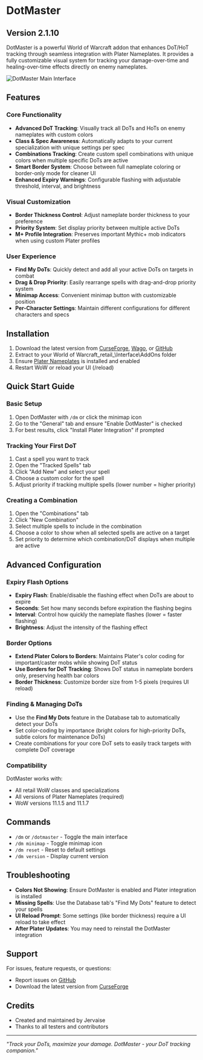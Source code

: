 # DotMaster

## Version 2.1.10

DotMaster is a powerful World of Warcraft addon that enhances DoT/HoT tracking through seamless integration with Plater Nameplates. It provides a fully customizable visual system for tracking your damage-over-time and healing-over-time effects directly on enemy nameplates.

![DotMaster Main Interface](Media/dotmaster-main-icon.tga)

## Features

### Core Functionality
- **Advanced DoT Tracking**: Visually track all DoTs and HoTs on enemy nameplates with custom colors
- **Class & Spec Awareness**: Automatically adapts to your current specialization with unique settings per spec
- **Combinations Tracking**: Create custom spell combinations with unique colors when multiple specific DoTs are active
- **Smart Border System**: Choose between full nameplate coloring or border-only mode for cleaner UI
- **Enhanced Expiry Warnings**: Configurable flashing with adjustable threshold, interval, and brightness

### Visual Customization
- **Border Thickness Control**: Adjust nameplate border thickness to your preference
- **Priority System**: Set display priority between multiple active DoTs
- **M+ Profile Integration**: Preserves important Mythic+ mob indicators when using custom Plater profiles

### User Experience
- **Find My DoTs**: Quickly detect and add all your active DoTs on targets in combat
- **Drag & Drop Priority**: Easily rearrange spells with drag-and-drop priority system
- **Minimap Access**: Convenient minimap button with customizable position
- **Per-Character Settings**: Maintain different configurations for different characters and specs

## Installation

1. Download the latest version from [CurseForge](https://www.curseforge.com/wow/addons/dotmaster), [Wago](https://addons.wago.io/addons/dotmaster), or [GitHub](https://github.com/jervaise/DotMaster/releases)
2. Extract to your World of Warcraft\_retail_\Interface\AddOns folder
3. Ensure [Plater Nameplates](https://www.curseforge.com/wow/addons/plater-nameplates) is installed and enabled
4. Restart WoW or reload your UI (/reload)

## Quick Start Guide

### Basic Setup
1. Open DotMaster with `/dm` or click the minimap icon
2. Go to the "General" tab and ensure "Enable DotMaster" is checked
3. For best results, click "Install Plater Integration" if prompted

### Tracking Your First DoT
1. Cast a spell you want to track
2. Open the "Tracked Spells" tab
3. Click "Add New" and select your spell
4. Choose a custom color for the spell
5. Adjust priority if tracking multiple spells (lower number = higher priority)

### Creating a Combination
1. Open the "Combinations" tab
2. Click "New Combination"
3. Select multiple spells to include in the combination
4. Choose a color to show when all selected spells are active on a target
5. Set priority to determine which combination/DoT displays when multiple are active

## Advanced Configuration

### Expiry Flash Options
- **Expiry Flash**: Enable/disable the flashing effect when DoTs are about to expire
- **Seconds**: Set how many seconds before expiration the flashing begins
- **Interval**: Control how quickly the nameplate flashes (lower = faster flashing)
- **Brightness**: Adjust the intensity of the flashing effect

### Border Options
- **Extend Plater Colors to Borders**: Maintains Plater's color coding for important/caster mobs while showing DoT status
- **Use Borders for DoT Tracking**: Shows DoT status in nameplate borders only, preserving health bar colors
- **Border Thickness**: Customize border size from 1-5 pixels (requires UI reload)

### Finding & Managing DoTs
- Use the **Find My Dots** feature in the Database tab to automatically detect your DoTs
- Set color-coding by importance (bright colors for high-priority DoTs, subtle colors for maintenance DoTs)
- Create combinations for your core DoT sets to easily track targets with complete DoT coverage

### Compatibility
DotMaster works with:
- All retail WoW classes and specializations
- All versions of Plater Nameplates (required)
- WoW versions 11.1.5 and 11.1.7

## Commands

- `/dm` or `/dotmaster` - Toggle the main interface
- `/dm minimap` - Toggle minimap icon
- `/dm reset` - Reset to default settings
- `/dm version` - Display current version

## Troubleshooting

- **Colors Not Showing**: Ensure DotMaster is enabled and Plater integration is installed
- **Missing Spells**: Use the Database tab's "Find My Dots" feature to detect your spells
- **UI Reload Prompt**: Some settings (like border thickness) require a UI reload to take effect
- **After Plater Updates**: You may need to reinstall the DotMaster integration

## Support

For issues, feature requests, or questions:
- Report issues on [GitHub](https://github.com/jervaise/DotMaster/issues)
- Download the latest version from [CurseForge](https://www.curseforge.com/wow/addons/dotmaster)

## Credits

- Created and maintained by Jervaise
- Thanks to all testers and contributors

---

*"Track your DoTs, maximize your damage. DotMaster - your DoT tracking companion."* 